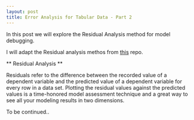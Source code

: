 ```yaml
---
layout: post
title: Error Analysis for Tabular Data - Part 2
---
```


In this post we will explore the Residual Analysis method for model debugging.

I will adapt the Residual analysis methos from [this](https://nbviewer.org/github/jphall663/GWU_rml/blob/master/lecture_5.ipynb) repo.

** Residual Analysis **

Residuals refer to the difference between the recorded value of a dependent variable and the predicted value of a dependent variable for every row in a data set. Plotting the residual values against the predicted values is a time-honored model assessment technique and a great way to see all your modeling results in two dimensions.

To be continued..

